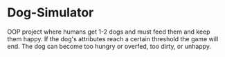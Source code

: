 # Dog-Simulator
OOP project where humans get 1-2 dogs and must feed them and keep them happy.  If the dog's attributes reach a certain threshold the game will end.  The dog can become too hungry or overfed, too dirty, or unhappy.  
